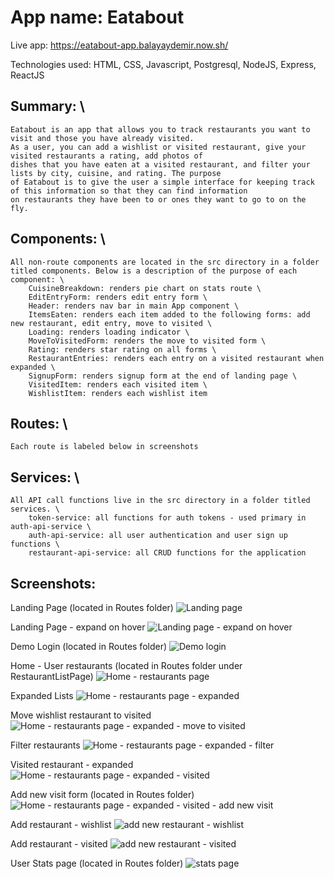 # App name: Eatabout

Live app: https://eatabout-app.balayaydemir.now.sh/

Technologies used: HTML, CSS, Javascript, Postgresql, NodeJS, Express, ReactJS

## Summary: \
    Eatabout is an app that allows you to track restaurants you want to visit and those you have already visited.
    As a user, you can add a wishlist or visited restaurant, give your visited restaurants a rating, add photos of 
    dishes that you have eaten at a visited restaurant, and filter your lists by city, cuisine, and rating. The purpose
    of Eatabout is to give the user a simple interface for keeping track of this information so that they can find information
    on restaurants they have been to or ones they want to go to on the fly.

## Components: \
    All non-route components are located in the src directory in a folder titled components. Below is a description of the purpose of each component: \
        CuisineBreakdown: renders pie chart on stats route \
        EditEntryForm: renders edit entry form \
        Header: renders nav bar in main App component \
        ItemsEaten: renders each item added to the following forms: add new restaurant, edit entry, move to visited \
        Loading: renders loading indicator \
        MoveToVisitedForm: renders the move to visited form \
        Rating: renders star rating on all forms \
        RestaurantEntries: renders each entry on a visited restaurant when expanded \
        SignupForm: renders signup form at the end of landing page \
        VisitedItem: renders each visited item \
        WishlistItem: renders each wishlist item 

## Routes: \
    Each route is labeled below in screenshots 

## Services: \
    All API call functions live in the src directory in a folder titled services. \
        token-service: all functions for auth tokens - used primary in auth-api-service \
        auth-api-service: all user authentication and user sign up functions \
        restaurant-api-service: all CRUD functions for the application 


## Screenshots:

Landing Page (located in Routes folder)
![Landing page](https://imgur.com/3YLE3m2.png)

Landing Page - expand on hover
![Landing page - expand on hover](https://imgur.com/aUdRfMe.png)

Demo Login (located in Routes folder)
![Demo login](https://imgur.com/4p6b1sG.png)

Home - User restaurants (located in Routes folder under RestaurantListPage)
![Home - restaurants page](https://imgur.com/wz0WyIm.png)

Expanded Lists
![Home - restaurants page - expanded](https://imgur.com/AQ1145f.png)

Move wishlist restaurant to visited 
![Home - restaurants page - expanded - move to visited](https://imgur.com/GVjzDoY.png)

Filter restaurants
![Home - restaurants page - expanded - filter](https://imgur.com/CVQfUEG.png)

Visited restaurant - expanded
![Home - restaurants page - expanded - visited](https://imgur.com/KMmEc4m.png)

Add new visit form (located in Routes folder)
![Home - restaurants page - expanded - visited - add new visit](https://imgur.com/afMdaqA.png)

Add restaurant - wishlist
![add new restaurant - wishlist](https://imgur.com/5KE09g1.png)

Add restaurant - visited
![add new restaurant - visited](https://imgur.com/a6DoiYZ.png)

User Stats page (located in Routes folder)
![stats page](https://imgur.com/Lzyz4jW.png)



